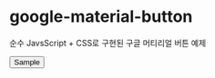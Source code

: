 # google-material-button
순수 JavsScript + CSS로 구현된 구글 머티리얼 버튼 예제

<script src="./index.js"></script>
<link rel="stylesheet" href="./index.css">

<button id="btn-1" class="blue-default">
    Sample
    <div class="ripple-area"></div>
</button>

